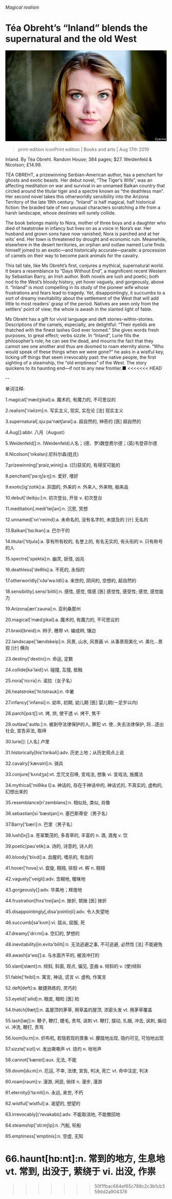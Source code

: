 ###### Magical realism

# Téa Obreht’s “Inland” blends the supernatural and the old West 

![image](images/20190817_BKP504.jpg) 

> print-edition iconPrint edition | Books and arts | Aug 17th 2019 

Inland. By Téa Obreht. Random House; 384 pages; $27. Weidenfeld & Nicolson; £14.99. 

TÉA OBREHT, a prizewinning Serbian-American author, has a penchant for ghosts and exotic beasts. Her debut novel, “The Tiger’s Wife”, was an affecting meditation on war and survival in an unnamed Balkan country that circled around the titular tiger and a spectre known as “the deathless man”. Her second novel takes this otherworldly sensibility into the Arizona Territory of the late 19th century. “Inland” is half magical, half historical fiction: the braided tale of two unusual characters scratching a life from a harsh landscape, whose destinies will surely collide. 

The book belongs mainly to Nora, mother of three boys and a daughter who died of heatstroke in infancy but lives on as a voice in Nora’s ear. Her husband and grown sons have now vanished; Nora is parched and at her wits’ end. Her town is threatened by drought and economic ruin. Meanwhile, elsewhere in the desert territories, an orphan and outlaw named Lurie finds himself joined to an exotic—and historically accurate—parade: a procession of camels on their way to become pack animals for the cavalry. 

This tall tale, like Ms Obreht’s first, conjures a mythical, supernatural world. It bears a resemblance to “Days Without End”, a magnificent recent Western by Sebastian Barry, an Irish author. Both novels are lush and poetic; both nod to the West’s bloody history, yet hover vaguely, and gorgeously, above it. “Inland” is most compelling in its study of the pioneer wife whose frustrations and fears lead to tragedy. Yet, disappointingly, it succumbs to a sort of dreamy inevitability about the settlement of the West that will add little to most readers’ grasp of the period. Natives are seen only from the settlers’ point of view; the whole is awash in the slanted light of fable. 

Ms Obreht has a gift for vivid language and deft stories-within-stories. Descriptions of the camels, especially, are delightful: “Their eyelids are thatched with the finest lashes God ever loomed.” She gives words fresh purposes, to great effect; verbs sizzle. In “Inland”, Lurie fills the philosopher’s role; he can see the dead, and mourns the fact that they cannot see one another and thus are doomed to roam eternity alone. “Who would speak of these things when we were gone?” he asks in a wistful key, ticking off things that seem irrevocably past: the native people, the first sighting of a steamship, the “old emptiness” of the West. The story quickens to its haunting end—if not to any new frontier.■ 
<<<<<<< HEAD

-- 

 单词注释:

1.magical['mædʒikәl]:a. 魔术的, 有魔力的, 不可思议的 

2.realism['riәlizm]:n. 写实主义, 现实, 实在论 [法] 现实主义 

3.supernatural[.sju:pә'nætʃәrәl]:a. 超自然的, 神奇的 [医] 超自然的 

4.Aug[]:abbr. 八月（August） 

5.Weidenfeld[]:n. (Weidenfeld)人名；(德、罗)魏登费尔德；(英)韦登菲尔德 

6.Nicolson['nikәlsn]:尼科尔森(姓氏) 

7.prizewinning['praiz,winiŋ]:a. (已)获奖的, 有得奖可能的 

8.penchant['pә:ŋʃә:ŋ]:n. 爱好, 嗜好 

9.exotic[ig'zɒtik]:a. 异国的, 外来的 n. 外来人, 外来物, 舶来品 

10.debut['deibju:]:n. 初次登台, 开张 v. 初次登台 

11.meditation[.medi'teiʃәn]:n. 沉思, 冥想 

12.unnamed['ʌn'neimd]:a. 未命名的, 没有名字的, 未提及的 [计] 无名的 

13.Balkan['bɒ:lkәn]:a. 巴尔干的 

14.titular['titjulә]:a. 享有所有权的, 名誉上的, 有名无实的, 有头衔的 n. 只有称号的人 

15.spectre['spektә]:n. 幽灵, 妖怪, 凶兆 

16.deathless['deθlis]:a. 不死的, 永恒的 

17.otherworldly['ʌðә'wә:ldli]:a. 来世的, 阴间的, 空想的, 超自然的 

18.sensibility[.sensi'biliti]:n. 感性, 感觉, 情感 [医] 感觉性, 感受性; 感觉, 感觉能力 

19.Arizona[æri'zәunә]:n. 亚利桑那州 

20.magical['mædʒikәl]:a. 魔术的, 有魔力的, 不可思议的 

21.braid[breid]:n. 辫子, 穗带 vt. 编成辫, 镶边 

22.landscape['lændskeip]:n. 风景, 山水, 风景画 vi. 从事景观美化 vt. 美化...景观 [计] 横向 

23.destiny['destini]:n. 命运, 定数 

24.collide[kә'laid]:vi. 碰撞, 互撞, 抵触 

25.nora['nɔ:rә]:n. 诺拉（女子名） 

26.heatstroke['hi:tstrәuk]:n. 中暑 

27.infancy['infәnsi]:n. 幼年, 初期, 幼儿期 [医] 婴儿期(一足岁以内) 

28.parch[pɑ:tʃ]:vt. 烤, 烘, 使干透 vi. 烤干, 焦干 

29.outlaw['autlɒ:]:n. 被剥夺法律保护的人, 罪犯 vt. 使...失去法律保护, 将...逐出社会, 宣告非法, 取缔 

30.lurie[]: [人名] 卢里 

31.historically[his'tɔrikәli]:adv. 历史上地；从历史观点上说 

32.cavalry['kævәlri]:n. 骑兵 

33.conjure['kʌndʒә]:vt. 念咒文召唤, 变戏法, 想象 vi. 变戏法, 施魔法 

34.mythical['miθikә l]:a. 神话的, 存在于神话中的, 神话式的, 不真实的, 虚构的, 幻想出来的 

35.resemblance[ri'zemblәns]:n. 相似处, 类似, 肖像 

36.sebastian[si:'bæstjәn]:n. 塞巴斯蒂安（男子名） 

37.Barry['bæri]:n. 巴里（男子名） 

38.lush[lʌʃ]:a. 苍翠繁茂的, 多青草的, 丰富的 n. 酒, 酒鬼 v. 饮 

39.poetic[pәu'etik]:a. 诗的, 诗意的, 诗人的 

40.bloody['blʌdi]:a. 血腥的, 嗜杀的, 有血的 

41.hover['hʌvә]:vi. 盘旋, 翱翔, 徘徊 vt. 孵 n. 翱翔 

42.vaguely['veigli]:adv. 含糊地, 暧昧地 

43.gorgeously[]:adv. 华美地；辉煌地 

44.frustration[frʌs'treiʃәn]:n. 挫折, 顿挫 [医] 挫折 

45.disappointingly[,disə'pɔintiŋli]:adv. 令人失望地 

46.succumb[sә'kʌm]:vi. 屈从, 屈服, 死 

47.dreamy['dri:mi]:a. 空幻的, 梦想的 

48.inevitability[in.evitә'biliti]:n. 无法逃避之事, 不可逃避, 必然性 [法] 不能避免 

49.awash[ә'wɒʃ]:a. 与水面齐平的, 被浪冲打的 

50.slant[slænt]:n. 倾斜, 斜面, 观点, 偏见, 歪曲 a. 倾斜的 v. (使)倾斜 

51.fable['feibl]:n. 寓言, 神话, 谎言 vi. 虚构, 作寓言 

52.deft[deft]:a. 敏捷熟练的, 灵巧的 

53.eyelid['ailid]:n. 眼皮, 眼睑 [医] 睑 

54.thatch[θætʃ]:n. 盖屋顶的茅草, 用草盖的屋顶, 浓密头发 vt. 用茅草覆盖 

55.lash[læʃ]:n. 鞭子, 鞭打, 睫毛, 责骂, 讽刺 vt. 鞭打, 摆动, 扎捆, 冲击, 讽刺, 煽动 vi. 冲洗, 鞭打, 责骂 

56.loom[lu:m]:n. 织布机, 若隐若现的景象 vi. 朦胧地出现, 隐约可见, 可怕地出现 

57.sizzle['sizl]:vi. 发出嘶嘶声 vt. 烧灼 n. 咝咝声 

58.cannot['kænɒt]:aux. 无法, 不能 

59.doom[du:m]:n. 厄运, 不幸, 法律, 宣告, 判决, 死亡 vt. 命中注定, 判决 

60.roam[rәum]:v. 漫游, 闲逛, 徜徉 n. 漫步, 漫游 

61.eternity[i'tә:niti]:n. 永远, 来世, 不朽 

62.wistful['wistful]:a. 渴望的, 想望的 

63.irrevocably[ɪ'revəkəblɪ]:adv. 不能取消地, 不能撤回地 

64.steamship['sti:mʃip]:n. 汽船, 轮船 

65.emptiness['emptinis]:n. 空虚, 无知 

66.haunt[hɒ:nt]:n. 常到的地方, 生息地 vt. 常到, 出没于, 萦绕于 vi. 出没, 作祟 
=======
>>>>>>> 50f1fbac684ef65c788c2c3b1cb359dd2a904378

